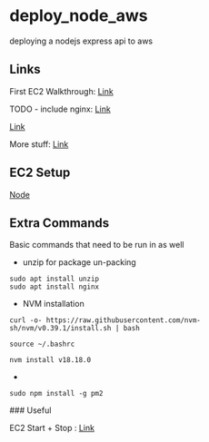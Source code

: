 # deploy_node_aws
deploying a nodejs express api to aws


## Links
First EC2 Walkthrough: [Link](https://jonathans199.medium.com/how-to-deploy-node-express-api-to-ec2-instance-in-aws-bc038a401156)

TODO - include nginx: [Link](https://betterprogramming.pub/setup-nginx-for-your-nodejs-server-on-ec2-ae46a3d0cb1b)

[Link](https://betterprogramming.pub/deploying-a-basic-express-api-on-amazon-ec2-eea0b54a825)

More stuff: [Link](https://techblog.geekyants.com/aws-and-ec2-deploying-a-nodejs-application-using-nginx-and-pm2)

## EC2 Setup
[Node](https://www.digitalocean.com/community/tutorials/how-to-install-node-js-on-ubuntu-22-04)

## Extra Commands
Basic commands that need to be run in as well

- unzip for package un-packing
```
sudo apt install unzip
sudo apt install nginx
```

- NVM installation
```
curl -o- https://raw.githubusercontent.com/nvm-sh/nvm/v0.39.1/install.sh | bash

source ~/.bashrc

nvm install v18.18.0
```

- 
```
sudo npm install -g pm2
```

### Useful

EC2 Start + Stop : [Link](https://medium.com/@cristianlobomartin/start-and-stop-your-ec2s-on-a-schedule-a7a26cab38c)